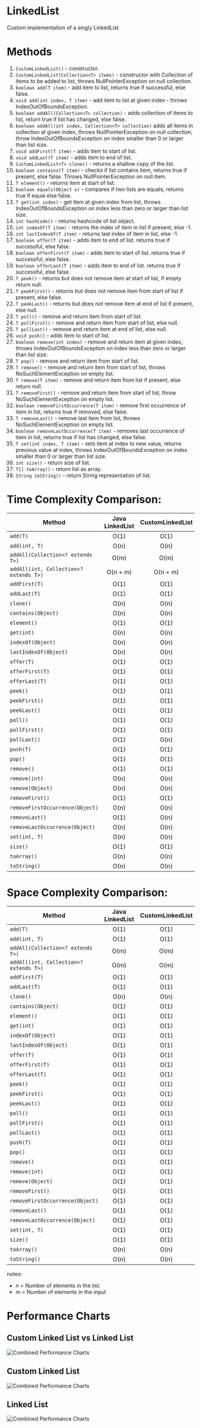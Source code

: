 # LinkedList
Custom implementation of a singly LinkedList

# Methods
1. `CustomLinkedList()` - constructor.
2. `CustomLinkedList(Collection<T> items)` - constructor with Collection of items to be added to list, throws NullPointerException on null collection.
3. `boolean add(T item)` - add item to list, returns true if successful, else false.
4. `void add(int index, T item)` - add item to list at given index - throws IndexOutOfBoundsException.
5. `boolean addAll(Collection<T> collection)` - adds collection of items to list, return true if list has changed, else false.
6. `boolean addAll(int index, Collection<T> collection)` adds all items in collection at given index, throws NullPointerException on null collection, throw IndexOutOfBoundsException on index smaller than 0 or larger than list size.
7. `void addFirst(T item)` - adds item to start of list.
8. `void addLast(T item)` - adds item to end of list.
9. `CustomLinkedList<T> clone()` - returns a shallow copy of the list.
10. `boolean contains(T item)` - checks if list contains item, returns true if present, else false. Throws NullPointerException on null item.
11. `T element()` - returns item at start of list.
12. `boolean equals(Object o)` - compares if two lists are equals, returns true if equal else false.
13. `T get(int index)` - get item at given index from list, throws IndexOutOfBoundsException on index less than zero or larger than list size.
14. `int hashCode()` - returns hashcode of list object.
15. `int indexOf(T item)` - returns the index of item in list if present, else -1.
16. `int lastIndexOf(T item)` - returns last index of item in list, else -1.
17. `boolean offer(T item)` - adds item to end of list. returns true if successful, else false.
18. `boolean offerFirst(T item)` - adds item to start of list. returns true if successful, else false.
19. `boolean offerLast(T item)` - adds item to end of list. returns true if successful, else false.
20. `T peek()` - returns but does not remove item at start of list, if empty return null.
21. `T peekFirst()` - returns but does not remove item from start of list if present, else false.
22. `T peekLast()` - returns but does not remove item at end of list if present, else null.
23. `T poll()` - remove and return item from start of list.
24. `T pollFirst()` - remove and return item from start of list, else null.
25. `T pollLast()` - remove and return item at end of list, else null.
26. `void push()` - adds item to start of list.
27. `boolean remove(int index)` - remove and return item at given index, throws IndexOutOfBoundsException on index less than zero or larger than list size.
28. `T pop()` - remove and return item from start of list.
29. `T remove()` - remove and return item from start of list, throws NoSuchElementException on empty list.
30. `T remove(T item)` - remove and return item from list if present, else return null.
31. `T removeFirst()` - remove and return item from start of list, throw NoSuchElementException on empty list.
32. `boolean removeFirstOccurrence(T item)` - remove first occurrence of item in list, returns true if removed, else false.
33. `T removeLast()` - remove last item from list, throws NoSuchElementException on empty list.
34. `boolean removeLastOccurrence(T item)` - removes last occurrence of item in list, returns true if list has changed, else false.
35. `T set(int index, T item)` - sets item at index to new value, returns previous value at index, throws IndexOutOfBoundsException on index smaller than 0 or larger than list size.
36. `int size()` - return size of list.
37. `T[] toArray()` - return list as array.
38. `String toString()` - return String representation of list.

# Time Complexity Comparison:

| **Method**                             | **Java LinkedList** | **CustomLinkedList<T>** | **Winner** |
|----------------------------------------|:-------------------:|:-----------------------:|:----------:|
| `add(T)`                               |        O(1)         |          O(1)           |    Tie     |
| `add(int, T)`                          |        O(n)         |          O(n)           |    Tie     |
| `addAll(Collection<? extends T>)`      |        O(m)         |          O(m)           |    Tie     |
| `addAll(int, Collection<? extends T>)` |      O(n + m)       |        O(n + m)         |    Tie     |
| `addFirst(T)`                          |        O(1)         |          O(1)           |    Tie     |
| `addLast(T)`                           |        O(1)         |          O(1)           |    Tie     |
| `clone()`                              |        O(n)         |          O(n)           |    Tie     |
| `contains(Object)`                     |        O(n)         |          O(n)           |    Tie     |
| `element()`                            |        O(1)         |          O(1)           |    Tie     |
| `get(int)`                             |        O(n)         |          O(n)           |    Tie     |
| `indexOf(Object)`                      |        O(n)         |          O(n)           |    Tie     |
| `lastIndexOf(Object)`                  |        O(n)         |          O(n)           |    Tie     |
| `offer(T)`                             |        O(1)         |          O(1)           |    Tie     |
| `offerFirst(T)`                        |        O(1)         |          O(1)           |    Tie     |
| `offerLast(T)`                         |        O(1)         |          O(1)           |    Tie     |
| `peek()`                               |        O(1)         |          O(1)           |    Tie     |
| `peekFirst()`                          |        O(1)         |          O(1)           |    Tie     |
| `peekLast()`                           |        O(1)         |          O(1)           |    Tie     |
| `poll()`                               |        O(1)         |          O(1)           |    Tie     |
| `pollFirst()`                          |        O(1)         |          O(1)           |    Tie     |
| `pollLast()`                           |        O(1)         |          O(n)           | LinkedList |
| `push(T)`                              |        O(1)         |          O(1)           |    Tie     |
| `pop()`                                |        O(1)         |          O(1)           |    Tie     |
| `remove()`                             |        O(1)         |          O(1)           |    Tie     |
| `remove(int)`                          |        O(n)         |          O(n)           |    Tie     |
| `remove(Object)`                       |        O(n)         |          O(n)           |    Tie     |
| `removeFirst()`                        |        O(1)         |          O(1)           |    Tie     |
| `removeFirstOccurrence(Object)`        |        O(n)         |          O(n)           |    Tie     |
| `removeLast()`                         |        O(1)         |          O(n)           | LinkedList |
| `removeLastOccurrence(Object)`         |        O(n)         |          O(n)           |    Tie     |
| `set(int, T)`                          |        O(n)         |          O(n)           |    Tie     |
| `size()`                               |        O(1)         |          O(1)           |    Tie     |
| `toArray()`                            |        O(n)         |          O(n)           |    Tie     |
| `toString()`                           |        O(n)         |          O(n)           |    Tie     |


# Space Complexity Comparison:

| **Method**                             | **Java LinkedList** | **CustomLinkedList<T>** | **Winner** |
|----------------------------------------|:-------------------:|:-----------------------:|:----------:|
| `add(T)`                               |        O(1)         |          O(1)           |    Tie     |
| `add(int, T)`                          |        O(1)         |          O(1)           |    Tie     |
| `addAll(Collection<? extends T>)`      |        O(m)         |          O(m)           |    Tie     |
| `addAll(int, Collection<? extends T>)` |        O(m)         |          O(m)           |    Tie     |
| `addFirst(T)`                          |        O(1)         |          O(1)           |    Tie     |
| `addLast(T)`                           |        O(1)         |          O(1)           |    Tie     |
| `clone()`                              |        O(n)         |          O(n)           |    Tie     |
| `contains(Object)`                     |        O(1)         |          O(1)           |    Tie     |
| `element()`                            |        O(1)         |          O(1)           |    Tie     |
| `get(int)`                             |        O(1)         |          O(1)           |    Tie     |
| `indexOf(Object)`                      |        O(1)         |          O(1)           |    Tie     |
| `lastIndexOf(Object)`                  |        O(1)         |          O(1)           |    Tie     |
| `offer(T)`                             |        O(1)         |          O(1)           |    Tie     |
| `offerFirst(T)`                        |        O(1)         |          O(1)           |    Tie     |
| `offerLast(T)`                         |        O(1)         |          O(1)           |    Tie     |
| `peek()`                               |        O(1)         |          O(1)           |    Tie     |
| `peekFirst()`                          |        O(1)         |          O(1)           |    Tie     |
| `peekLast()`                           |        O(1)         |          O(1)           |    Tie     |
| `poll()`                               |        O(1)         |          O(1)           |    Tie     |
| `pollFirst()`                          |        O(1)         |          O(1)           |    Tie     |
| `pollLast()`                           |        O(1)         |          O(1)           |    Tie     |
| `push(T)`                              |        O(1)         |          O(1)           |    Tie     |
| `pop()`                                |        O(1)         |          O(1)           |    Tie     |
| `remove()`                             |        O(1)         |          O(1)           |    Tie     |
| `remove(int)`                          |        O(1)         |          O(1)           |    Tie     |
| `remove(Object)`                       |        O(1)         |          O(1)           |    Tie     |
| `removeFirst()`                        |        O(1)         |          O(1)           |    Tie     |
| `removeFirstOccurrence(Object)`        |        O(1)         |          O(1)           |    Tie     |
| `removeLast()`                         |        O(1)         |          O(1)           |    Tie     |
| `removeLastOccurrence(Object)`         |        O(1)         |          O(1)           |    Tie     |
| `set(int, T)`                          |        O(1)         |          O(1)           |    Tie     |
| `size()`                               |        O(1)         |          O(1)           |    Tie     |
| `toArray()`                            |        O(n)         |          O(n)           |    Tie     |
| `toString()`                           |        O(n)         |          O(n)           |    Tie     |


notes:
- *n* = Number of elements in the list.
- *m* = Number of elements in the input

# Performance Charts

## Custom Linked List vs Linked List
![Combined Performance Charts](PerformanceTesting/CustomLinkedList_vs_LinkedList_Performance_Comparisons.png)

## Custom Linked List
![Combined Performance Charts](PerformanceTesting/CustomLinkedList_Performance_Charts.png)

## Linked List
![Combined Performance Charts](PerformanceTesting/LinkedList_Performance_Charts.png)